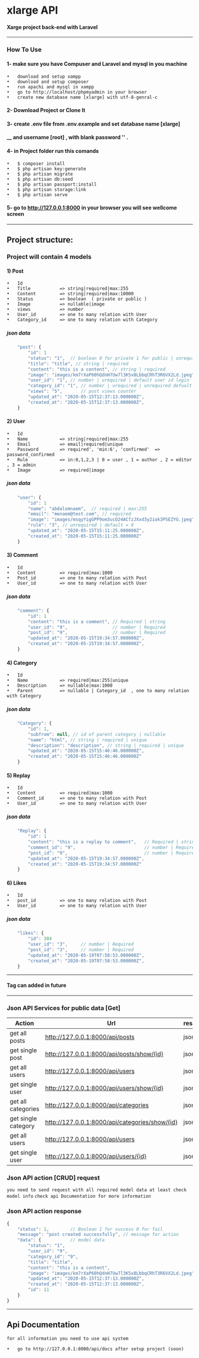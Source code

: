 # xlarge API
####    Xarge project back-end with Laravel
-----------------------------------------------
### How To Use
#### 1- make sure you have Compuser and Laravel and mysql in you machine
    •   download and setup xampp 
    •   download and setup composer
    •   run apachi and mysql in xampp
    •   go to http://localhost/phpmyadmin in your browser
    •   create new database name [xlarge] with utf-8-genral-c
#### 2- Download Project or Clone It
#### 3- create .env file from .env.example and set database name [xlarge] 
#### __  and username [root] , with blank password '' .
#### 4- in Project folder run this comands
    •	$ composer install
    •	$ php artisan key:generate
    •	$ php artisan migrate
    •	$ php artisan db:seed
    •	$ php artisan passport:install
    •	$ php artisan storage:link
    •	$ php artisan serve
#### 5- go to http://127.0.0.1:8000 in your browser you will see wellcome screen
--------------------------------------------------
## Project structure:
### Project will contain 4 models
#### 1)	Post
    •	Id
    •	Title           => string|required|max:255
    •	Content         => string|required|max:10000
    •	Status          => boolean  ( private or public )
    •	Image           => nullable|image
    •	views           => number
    •	User_id         => one to many relation with User
    •	Category_id     => one to many relation with Category
##### json data
```javascript
    "post": {
        "id": 1 
        "status": "1",  // boolean 0 for private 1 for public | unrequired defualt = 1
        "title": "title", // string | required
        "content": "this is a content", // string | required
        "image": "images/km7rXaP60hQdnH7Uw7l3K5x8LbbqCRhT3R6VX2Ld.jpeg", // image file | unrequired defualt = null
        "user_id": "1", // number | urequired | default user id login
        "category_id": "1", // number | urequired | unrequired defualt = null
        "views": "5",       // post views counter
        "updated_at": "2020-05-15T12:37:13.000000Z",
        "created_at": "2020-05-15T12:37:13.000000Z",
    }
```
#### 2)	User
    •	Id
    •	Name            => string|required|max:255
    •	Email           => email|required|unique
    •	Password        => required', 'min:6', 'confirmed'  => password_confirmed
    •	Rule            => in:0,1,2,3 | 0 = user , 1 = author , 2 = editor , 3 = admin 
    •	Image           => required|image
##### json data
```javascript
    "user": {
        "id": 1
        "name": "abdalomnaem",  // required | max:255
        "email": "menaem@test.com", // required 
        "image": "images/msqyYigGPP9om3ucO24ACfzJXxd3y2iok3PSEZYG.jpeg", // image file | nullable 
        "rule": "3", // unrequired | default = 0
        "updated_at": "2020-05-15T15:11:25.000000Z",
        "created_at": "2020-05-15T15:11:25.000000Z"
    }
```
#### 3)	Comment
    •	Id
    •	Content         => required|max:1000
    •	Post_id         => one to many relation with Post
    •	User_id         => one to many relation with User
##### json data
```javascript
    "comment": {
        "id": 1
        "content": "this is a comment", // Required | string
        "user_id": "9",                 // number | Required
        "post_id": "9",                 // number | Required 
        "updated_at": "2020-05-15T19:34:57.000000Z",
        "created_at": "2020-05-15T19:34:57.000000Z",
    }
```
#### 4)	Category
    •	Id
    •	Name            => required|max:255|unique
    •	Description     => nullable|max:1000
    •	Parent          => nullable | Category_id  , one to many relation with Category
##### json data
```javascript
    "Category": {
        "id": 1,
        "subfrom": null, // id of parent category | nullable
        "name": "html", // string | required | unique
        "description": "description", // string | required | unique
        "updated_at": "2020-05-15T15:46:46.000000Z",
        "created_at": "2020-05-15T15:46:46.000000Z"
    }
```
#### 5)	Replay
    •	Id
    •	Content         => required|max:1000
    •	Comment_id      => one to many relation with Post
    •	User_id         => one to many relation with User
##### json data
```javascript
    "Replay": {
        "id": 1
        "content": "this is a replay to comment",   // Required | string
        "comment_id": "9",                          // number | Required
        "post_id": "9",                             // number | Required 
        "updated_at": "2020-05-15T19:34:57.000000Z",
        "created_at": "2020-05-15T19:34:57.000000Z"
    }
```
#### 6)	Likes
    •	Id
    •	post_id         => one to many relation with Post
    •	User_id         => one to many relation with User
##### json data
```javascript
    "likes": {
        "id": 304
        "user_id": "3",     // number | Required
        "post_id": "3",     // number | Required 
        "updated_at": "2020-05-19T07:58:53.000000Z",
        "created_at": "2020-05-19T07:58:53.000000Z",
    }
```
--------------------------------------------------
####  Tag can added in future
--------------------------------------------------
### Json API Services for public data [Get]
                    
| Action  | Url  | response |
| ------------- | ------------- | ----------- |
| get all posts       | http://127.0.0.1:8000/api/posts                 | json data |
| get single post     | http://127.0.0.1:8000/api/posts/show/{id}       | json data |
| get all users       | http://127.0.0.1:8000/api/users                 | json data |
| get single user     | http://127.0.0.1:8000/api/users/show/{id}       | json data 
| get all categories  | http://127.0.0.1:8000/api/categories            | json data |
| get single category | http://127.0.0.1:8000/api/categories/show/{id}  | json data |
| get all users    | http://127.0.0.1:8000/api/users                    | json data |
| get single user  | http://127.0.0.1:8000/api/users/{id}               | json data |

### Json API action [CRUD] request
`you need to send request with all required model data at least check model info`
`check api Documentation for more information`
### Json API action response
```javascript
{
    "status": 1,        // Boolean 1 for success 0 for fail
    "message": "post created successfully", // message for action
    "data": {           // model data
        "status": "1",
        "user_id": "9",
        "category_id": "9",
        "title": "title",
        "content": "this is a content",
        "image": "images/km7rXaP60hQdnH7Uw7l3K5x8LbbqCRhT3R6VX2Ld.jpeg",
        "updated_at": "2020-05-15T12:37:13.000000Z",
        "created_at": "2020-05-15T12:37:13.000000Z",
        "id": 11
    }
}
```
------------------------------------------------------------------------
## Api Documentation
`for all information you need to use api system`

    •	go to http://127.0.0.1:8000/api/docs after setup project (soon)

